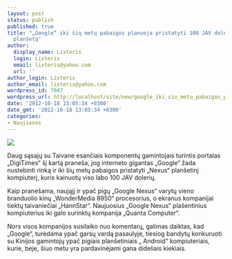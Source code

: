 ```yaml
---
layout: post
status: publish
published: true
title: "„Google“ iki šių metų pabaigos planuoja pristatyti 100 JAV dolerių „Nexus“
  planšetą"
author:
  display_name: Lixteris
  login: Lixteris
  email: lixteris@yahoo.com
  url: ''
author_login: Lixteris
author_email: lixteris@yahoo.com
wordpress_id: 7047
wordpress_url: http://localhost/site/new/google_iki_siu_metu_pabaigos_planuoja_pristatyti_100_jav_doleriu_nexus_planseta/
date: '2012-10-18 13:05:34 +0300'
date_gmt: '2012-10-18 13:05:34 +0300'
categories:
- Naujienos
---
```

<p><div class="imgright"><img src="http://technews.lt/upload/tablet-n7-features-ushome-family.jpg"  /></div></p>
<p>
	Daug sąsajų su Taivane esančiais komponentų gamintojais turintis portalas &bdquo;DigiTimes&ldquo; &scaron;į kartą prane&scaron;a, jog interneto gigantas &bdquo;Google&ldquo; žada nustebinti rinką ir iki &scaron;ių metų pabaigos pristatyti &bdquo;Nexus&ldquo; plan&scaron;etinį kompiuterį, kuris kainuotų viso labo 100 JAV dolerių.</p>
<p>
	Kaip prane&scaron;ama, naująjį ir ypač pigų &bdquo;Google Nexus&ldquo; varytų vieno branduolio kinų &bdquo;WonderMedia 8950&ldquo; procesorius, o ekranus kompanijai tiektų taivaniečiai &bdquo;HannStar&ldquo;. Naujuosius &bdquo;Google Nexus&ldquo; pla&scaron;entinius kompiuterius iki galo surinktų kompanija &bdquo;Quanta Computer&ldquo;.</p>
<p>
	Nors visos kompanijos susilaiko nuo komentarų, galimas daiktas, kad &bdquo;Google&ldquo;, turėdama ypač garsų vardą pasaulyje, tiesiog bandytų konkuruoti su Kinijos gamintojų ypač pigiais plan&scaron;etiniais &bdquo; Android&ldquo; kompiuteriais, kurie, beje, &scaron;iuo metu yra pardavinėjami gana dideliais kiekiais.</p>
